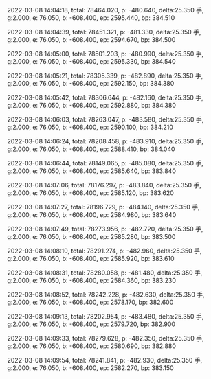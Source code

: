 2022-03-08 14:04:18, total: 78464.020, p: -480.640, delta:25.350 手, g:2.000, e: 76.050, b: -608.400, ep: 2595.440, bp: 384.510

2022-03-08 14:04:39, total: 78451.321, p: -481.330, delta:25.350 手, g:2.000, e: 76.050, b: -608.400, ep: 2594.670, bp: 384.500

2022-03-08 14:05:00, total: 78501.203, p: -480.990, delta:25.350 手, g:2.000, e: 76.050, b: -608.400, ep: 2595.330, bp: 384.540

2022-03-08 14:05:21, total: 78305.339, p: -482.890, delta:25.350 手, g:2.000, e: 76.050, b: -608.400, ep: 2592.150, bp: 384.380

2022-03-08 14:05:42, total: 78306.644, p: -482.160, delta:25.350 手, g:2.000, e: 76.050, b: -608.400, ep: 2592.880, bp: 384.380

2022-03-08 14:06:03, total: 78263.047, p: -483.580, delta:25.350 手, g:2.000, e: 76.050, b: -608.400, ep: 2590.100, bp: 384.210

2022-03-08 14:06:24, total: 78208.458, p: -483.910, delta:25.350 手, g:2.000, e: 76.050, b: -608.400, ep: 2588.410, bp: 384.040

2022-03-08 14:06:44, total: 78149.065, p: -485.080, delta:25.350 手, g:2.000, e: 76.050, b: -608.400, ep: 2585.640, bp: 383.840

2022-03-08 14:07:06, total: 78176.297, p: -483.840, delta:25.350 手, g:2.000, e: 76.050, b: -608.400, ep: 2585.120, bp: 383.620

2022-03-08 14:07:27, total: 78196.729, p: -484.140, delta:25.350 手, g:2.000, e: 76.050, b: -608.400, ep: 2584.980, bp: 383.640

2022-03-08 14:07:49, total: 78273.956, p: -482.720, delta:25.350 手, g:2.000, e: 76.050, b: -608.400, ep: 2585.280, bp: 383.500

2022-03-08 14:08:10, total: 78291.274, p: -482.960, delta:25.350 手, g:2.000, e: 76.050, b: -608.400, ep: 2585.920, bp: 383.610

2022-03-08 14:08:31, total: 78280.058, p: -481.480, delta:25.350 手, g:2.000, e: 76.050, b: -608.400, ep: 2584.360, bp: 383.230

2022-03-08 14:08:52, total: 78242.228, p: -482.630, delta:25.350 手, g:2.000, e: 76.050, b: -608.400, ep: 2578.170, bp: 382.600

2022-03-08 14:09:13, total: 78202.954, p: -483.480, delta:25.350 手, g:2.000, e: 76.050, b: -608.400, ep: 2579.720, bp: 382.900

2022-03-08 14:09:33, total: 78279.628, p: -482.350, delta:25.350 手, g:2.000, e: 76.050, b: -608.400, ep: 2580.690, bp: 382.880

2022-03-08 14:09:54, total: 78241.841, p: -482.930, delta:25.350 手, g:2.000, e: 76.050, b: -608.400, ep: 2582.270, bp: 383.150